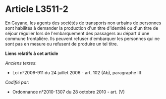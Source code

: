 # Article L3511-2

En Guyane, les agents des sociétés de transports non urbains de personnes sont habilités à demander la production d'un titre
d'identité ou d'un titre de séjour régulier lors de l'embarquement des passagers au départ d'une commune frontalière. Ils
peuvent refuser d'embarquer les personnes qui ne sont pas en mesure ou refusent de produire un tel titre.

**Liens relatifs à cet article**

_Anciens textes_:

  - Loi n°2006-911 du 24 juillet 2006 - art. 102 (Ab), paragraphe III

_Codifié par_:

  - Ordonnance n°2010-1307 du 28 octobre 2010 - art. (V)

